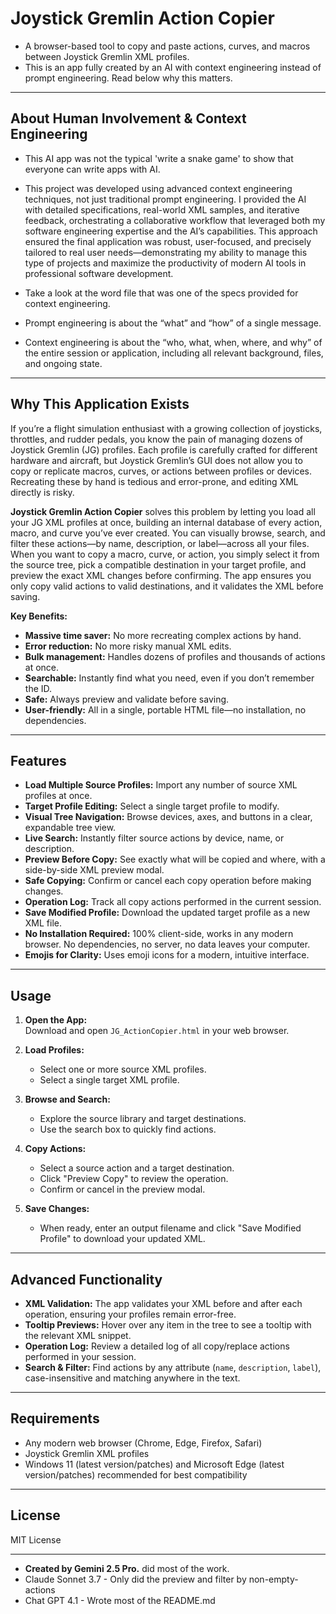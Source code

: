 # Joystick Gremlin Action Copier

- A browser-based tool to copy and paste actions, curves, and macros between Joystick Gremlin XML profiles.
- This is an app fully created by an AI with context engineering instead of prompt engineering.  Read below why this matters.

---

## About Human Involvement & Context Engineering

- This AI app was not the typical 'write a snake game' to show that everyone can write apps with AI.

- This project was developed using advanced context engineering techniques, not just traditional prompt engineering. I provided the AI with detailed specifications, real-world XML samples, and iterative feedback, orchestrating a collaborative workflow that leveraged both my software engineering expertise and the AI’s capabilities. This approach ensured the final application was robust, user-focused, and precisely tailored to real user needs—demonstrating my ability to manage this type of projects and maximize the productivity of modern AI tools in professional software development.

- Take a look at the word file that was one of the specs provided for context engineering.

- Prompt engineering is about the “what” and “how” of a single message.
  
- Context engineering is about the “who, what, when, where, and why” of the entire session or application, including all relevant background, files, and ongoing state.

---

## Why This Application Exists

If you’re a flight simulation enthusiast with a growing collection of joysticks, throttles, and rudder pedals, you know the pain of managing dozens of Joystick Gremlin (JG) profiles. Each profile is carefully crafted for different hardware and aircraft, but Joystick Gremlin’s GUI does not allow you to copy or replicate macros, curves, or actions between profiles or devices. Recreating these by hand is tedious and error-prone, and editing XML directly is risky.

**Joystick Gremlin Action Copier** solves this problem by letting you load all your JG XML profiles at once, building an internal database of every action, macro, and curve you’ve ever created. You can visually browse, search, and filter these actions—by name, description, or label—across all your files. When you want to copy a macro, curve, or action, you simply select it from the source tree, pick a compatible destination in your target profile, and preview the exact XML changes before confirming. The app ensures you only copy valid actions to valid destinations, and it validates the XML before saving.

**Key Benefits:**
- **Massive time saver:** No more recreating complex actions by hand.
- **Error reduction:** No more risky manual XML edits.
- **Bulk management:** Handles dozens of profiles and thousands of actions at once.
- **Searchable:** Instantly find what you need, even if you don’t remember the ID.
- **Safe:** Always preview and validate before saving.
- **User-friendly:** All in a single, portable HTML file—no installation, no dependencies.

---

## Features

- **Load Multiple Source Profiles:** Import any number of source XML profiles at once.
- **Target Profile Editing:** Select a single target profile to modify.
- **Visual Tree Navigation:** Browse devices, axes, and buttons in a clear, expandable tree view.
- **Live Search:** Instantly filter source actions by device, name, or description.
- **Preview Before Copy:** See exactly what will be copied and where, with a side-by-side XML preview modal.
- **Safe Copying:** Confirm or cancel each copy operation before making changes.
- **Operation Log:** Track all copy actions performed in the current session.
- **Save Modified Profile:** Download the updated target profile as a new XML file.
- **No Installation Required:** 100% client-side, works in any modern browser. No dependencies, no server, no data leaves your computer.
- **Emojis for Clarity:** Uses emoji icons for a modern, intuitive interface.

---

## Usage

1. **Open the App:**  
   Download and open `JG_ActionCopier.html` in your web browser.

2. **Load Profiles:**  
   - Select one or more source XML profiles.
   - Select a single target XML profile.

3. **Browse and Search:**  
   - Explore the source library and target destinations.
   - Use the search box to quickly find actions.

4. **Copy Actions:**  
   - Select a source action and a target destination.
   - Click "Preview Copy" to review the operation.
   - Confirm or cancel in the preview modal.

5. **Save Changes:**  
   - When ready, enter an output filename and click "Save Modified Profile" to download your updated XML.

---

## Advanced Functionality

- **XML Validation:** The app validates your XML before and after each operation, ensuring your profiles remain error-free.
- **Tooltip Previews:** Hover over any item in the tree to see a tooltip with the relevant XML snippet.
- **Operation Log:** Review a detailed log of all copy/replace actions performed in your session.
- **Search & Filter:** Find actions by any attribute (`name`, `description`, `label`), case-insensitive and matching anywhere in the text.

---

## Requirements

- Any modern web browser (Chrome, Edge, Firefox, Safari)
- Joystick Gremlin XML profiles
- Windows 11 (latest version/patches) and Microsoft Edge (latest version/patches) recommended for best compatibility

---

## License

MIT License

---

- **Created by Gemini 2.5 Pro.** did most of the work.
- Claude Sonnet 3.7 - Only did the preview and filter by non-empty-actions
- Chat GPT 4.1 - Wrote most of the README.md 
